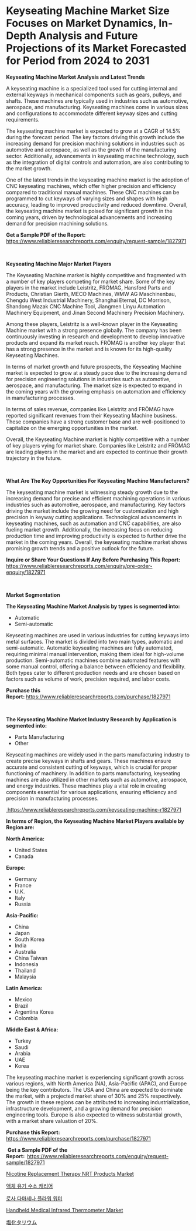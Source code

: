 <p><h1>Keyseating Machine Market Size Focuses on Market Dynamics, In-Depth Analysis and Future Projections of its Market Forecasted for Period from 2024 to 2031</h1></p><p><strong>Keyseating Machine Market Analysis and Latest Trends</strong></p>
<p><p>A keyseating machine is a specialized tool used for cutting internal and external keyways in mechanical components such as gears, pulleys, and shafts. These machines are typically used in industries such as automotive, aerospace, and manufacturing. Keyseating machines come in various sizes and configurations to accommodate different keyway sizes and cutting requirements.</p><p>The keyseating machine market is expected to grow at a CAGR of 14.5% during the forecast period. The key factors driving this growth include the increasing demand for precision machining solutions in industries such as automotive and aerospace, as well as the growth of the manufacturing sector. Additionally, advancements in keyseating machine technology, such as the integration of digital controls and automation, are also contributing to the market growth.</p><p>One of the latest trends in the keyseating machine market is the adoption of CNC keyseating machines, which offer higher precision and efficiency compared to traditional manual machines. These CNC machines can be programmed to cut keyways of varying sizes and shapes with high accuracy, leading to improved productivity and reduced downtime. Overall, the keyseating machine market is poised for significant growth in the coming years, driven by technological advancements and increasing demand for precision machining solutions.</p></p>
<p><strong>Get a Sample PDF of the Report:&nbsp;</strong> <a href="https://www.reliableresearchreports.com/enquiry/request-sample/1827971">https://www.reliableresearchreports.com/enquiry/request-sample/1827971</a></p>
<p>&nbsp;</p>
<p><strong>Keyseating Machine Major Market Players</strong></p>
<p><p>The Keyseating Machine market is highly competitive and fragmented with a number of key players competing for market share. Some of the key players in the market include Leistritz, FRÖMAG, Hansford Parts and Products, Christian Gierth, MECO Machines, WMW AG Maschinenbau, Chengdu West Industrial Machinery, Shanghai Eternal, DC Morrison, Shandong Mazak CNC Machine Tool, Jiangmen Linyu Automation Machinery Equipment, and Jinan Second Machinery Precision Machinery.</p><p>Among these players, Leistritz is a well-known player in the Keyseating Machine market with a strong presence globally. The company has been continuously investing in research and development to develop innovative products and expand its market reach. FRÖMAG is another key player that has a strong presence in the market and is known for its high-quality Keyseating Machines.</p><p>In terms of market growth and future prospects, the Keyseating Machine market is expected to grow at a steady pace due to the increasing demand for precision engineering solutions in industries such as automotive, aerospace, and manufacturing. The market size is expected to expand in the coming years with the growing emphasis on automation and efficiency in manufacturing processes.</p><p>In terms of sales revenue, companies like Leistritz and FRÖMAG have reported significant revenues from their Keyseating Machine business. These companies have a strong customer base and are well-positioned to capitalize on the emerging opportunities in the market.</p><p>Overall, the Keyseating Machine market is highly competitive with a number of key players vying for market share. Companies like Leistritz and FRÖMAG are leading players in the market and are expected to continue their growth trajectory in the future.</p></p>
<p>&nbsp;</p>
<p><strong>What Are The Key Opportunities For Keyseating Machine Manufacturers?</strong></p>
<p><p>The keyseating machine market is witnessing steady growth due to the increasing demand for precise and efficient machining operations in various industries such as automotive, aerospace, and manufacturing. Key factors driving the market include the growing need for customization and high precision in keyway cutting applications. Technological advancements in keyseating machines, such as automation and CNC capabilities, are also fueling market growth. Additionally, the increasing focus on reducing production time and improving productivity is expected to further drive the market in the coming years. Overall, the keyseating machine market shows promising growth trends and a positive outlook for the future.</p></p>
<p><strong>Inquire or Share Your Questions If Any Before Purchasing This Report:</strong> <a href="https://www.reliableresearchreports.com/enquiry/pre-order-enquiry/1827971">https://www.reliableresearchreports.com/enquiry/pre-order-enquiry/1827971</a></p>
<p>&nbsp;</p>
<p><strong>Market Segmentation</strong></p>
<p><strong>The Keyseating Machine Market Analysis by types is segmented into:</strong></p>
<p><ul><li>Automatic</li><li>Semi-automatic</li></ul></p>
<p><p>Keyseating machines are used in various industries for cutting keyways into metal surfaces. The market is divided into two main types, automatic and semi-automatic. Automatic keyseating machines are fully automated, requiring minimal manual intervention, making them ideal for high-volume production. Semi-automatic machines combine automated features with some manual control, offering a balance between efficiency and flexibility. Both types cater to different production needs and are chosen based on factors such as volume of work, precision required, and labor costs.</p></p>
<p><strong>Purchase this Report:&nbsp;</strong><a href="https://www.reliableresearchreports.com/purchase/1827971">https://www.reliableresearchreports.com/purchase/1827971</a></p>
<p>&nbsp;</p>
<p><strong>The Keyseating Machine Market Industry Research by Application is segmented into:</strong></p>
<p><ul><li>Parts Manufacturing</li><li>Other</li></ul></p>
<p><p>Keyseating machines are widely used in the parts manufacturing industry to create precise keyways in shafts and gears. These machines ensure accurate and consistent cutting of keyways, which is crucial for proper functioning of machinery. In addition to parts manufacturing, keyseating machines are also utilized in other markets such as automotive, aerospace, and energy industries. These machines play a vital role in creating components essential for various applications, ensuring efficiency and precision in manufacturing processes.</p></p>
<p><a href="https://www.reliableresearchreports.com/keyseating-machine-r1827971">&nbsp;https://www.reliableresearchreports.com/keyseating-machine-r1827971</a></p>
<p><strong>In terms of Region, the Keyseating Machine Market Players available by Region are:</strong></p>
<p>
    <p> <strong> North America: </strong>
        <ul>
            <li>United States</li>
            <li>Canada</li>
        </ul>
        </p> 
    <p> <strong> Europe: </strong>
        <ul>
            <li>Germany</li>
            <li>France</li>
            <li>U.K.</li>
            <li>Italy</li>
            <li>Russia</li>
        </ul>
        </p> 
    <p> <strong> Asia-Pacific: </strong>
        <ul>
            <li>China</li>
            <li>Japan</li>
            <li>South Korea</li>
            <li>India</li>
            <li>Australia</li>
            <li>China Taiwan</li>
            <li>Indonesia</li>
            <li>Thailand</li>
            <li>Malaysia</li>
        </ul>
        </p> 
    <p> <strong> Latin America: </strong>
        <ul>
            <li>Mexico</li>
            <li>Brazil</li>
            <li>Argentina Korea</li>
            <li>Colombia</li>
        </ul>
        </p> 
    <p> <strong> Middle East & Africa: </strong>
        <ul>
            <li>Turkey</li>
            <li>Saudi</li>
            <li>Arabia</li>
            <li>UAE</li>
            <li>Korea</li>
        </ul>
    </p>
    </p>
<p><p>The keyseating machine market is experiencing significant growth across various regions, with North America (NA), Asia-Pacific (APAC), and Europe being the key contributors. The USA and China are expected to dominate the market, with a projected market share of 30% and 25% respectively. The growth in these regions can be attributed to increasing industrialization, infrastructure development, and a growing demand for precision engineering tools. Europe is also expected to witness substantial growth, with a market share valuation of 20%.</p></p>
<p><strong>Purchase this Report: </strong><a href="https://www.reliableresearchreports.com/purchase/1827971">https://www.reliableresearchreports.com/purchase/1827971</a></p>
<p>&nbsp;<strong>Get a Sample PDF of the Report:&nbsp;&nbsp;</strong><a href="https://www.reliableresearchreports.com/enquiry/request-sample/1827971">https://www.reliableresearchreports.com/enquiry/request-sample/1827971</a></p>
<p><strong></strong></p>
<p><p><a href="https://www.linkedin.com/pulse/nicotine-replacement-therapy-nrt-products-market-key-successful-chm6c?trackingId=nKk0udfuOiASMvi7hu7TAg%3D%3D">Nicotine Replacement Therapy NRT Products Market</a></p><p><a href="https://github.com/Elenrrera7685/Market-Research-Report-List-1/blob/main/398685228436.md">액체 유기 수소 캐리어</a></p><p><a href="https://github.com/vsn7qpua81q/Market-Research-Report-List-1/blob/main/952814328435.md">로사 다마세나 플라워 워터</a></p><p><a href="https://www.linkedin.com/pulse/handheld-medical-infrared-thermometer-market-share-evolution-qgnkc?trackingId=XvOPIkmFPkThQCWjV7xVAg%3D%3D">Handheld Medical Infrared Thermometer Market</a></p><p><a href="https://github.com/adcxff01450218/Market-Research-Report-List-1/blob/main/219831631026.md">塩化タリウム</a></p></p>